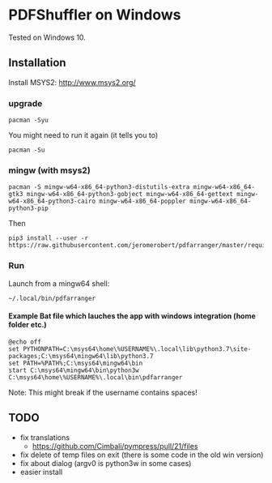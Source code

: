 # PDFShuffler on Windows

Tested on Windows 10.

## Installation

Install MSYS2: http://www.msys2.org/

### upgrade
```
pacman -Syu
```
You might need to run it again (it tells you to)
```
pacman -Su
```

### mingw (with msys2)

```
pacman -S mingw-w64-x86_64-python3-distutils-extra mingw-w64-x86_64-gtk3 mingw-w64-x86_64-python3-gobject mingw-w64-x86_64-gettext mingw-w64-x86_64-python3-cairo mingw-w64-x86_64-poppler mingw-w64-x86_64-python3-pip
```

Then

```
pip3 install --user -r https://raw.githubusercontent.com/jeromerobert/pdfarranger/master/requirements.txt
```

### Run

Launch from a mingw64 shell:
```
~/.local/bin/pdfarranger
```

#### Example Bat file which lauches the app with windows integration (home folder etc.)
```
@echo off
set PYTHONPATH=C:\msys64\home\%USERNAME%\.local\lib\python3.7\site-packages;C:\msys64\mingw64\lib\python3.7
set PATH=%PATH%;C:\msys64\mingw64\bin
start C:\msys64\mingw64\bin\python3w C:\msys64\home\%USERNAME%\.local\bin\pdfarranger
```
Note: This might break if the username contains spaces!

## TODO

* fix translations
	* https://github.com/Cimbali/pympress/pull/21/files
* fix delete of temp files on exit (there is some code in the old win version)
* fix about dialog (argv0 is python3w in some cases)
* easier install

